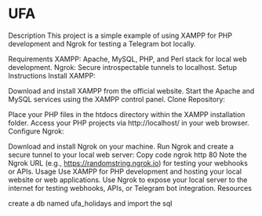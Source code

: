 # UFA
Description
This project is a simple example of using XAMPP for PHP development and Ngrok for testing a Telegram bot locally.

Requirements
XAMPP: Apache, MySQL, PHP, and Perl stack for local web development.
Ngrok: Secure introspectable tunnels to localhost.
Setup Instructions
Install XAMPP:

Download and install XAMPP from the official website.
Start the Apache and MySQL services using the XAMPP control panel.
Clone Repository:

Place your PHP files in the htdocs directory within the XAMPP installation folder.
Access your PHP projects via http://localhost/ in your web browser.
Configure Ngrok:

Download and install Ngrok on your machine.
Run Ngrok and create a secure tunnel to your local web server:
Copy code
ngrok http 80
Note the Ngrok URL (e.g., https://randomstring.ngrok.io) for testing your webhooks or APIs.
Usage
Use XAMPP for PHP development and hosting your local website or web applications.
Use Ngrok to expose your local server to the internet for testing webhooks, APIs, or Telegram bot integration.
Resources

create a db named ufa_holidays and import the sql

